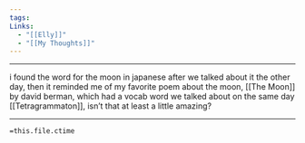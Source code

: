 ```yaml
---
tags: 
Links:
  - "[[Elly]]"
  - "[[My Thoughts]]"
---
```

- - -

i found the word for the moon in japanese after we talked about it the other day, then it reminded me of my favorite poem about the moon, [[The Moon]] by david berman, which had a vocab word we talked about on the same day [[Tetragrammaton]], isn’t that at least a little amazing?







- - -
`=this.file.ctime`